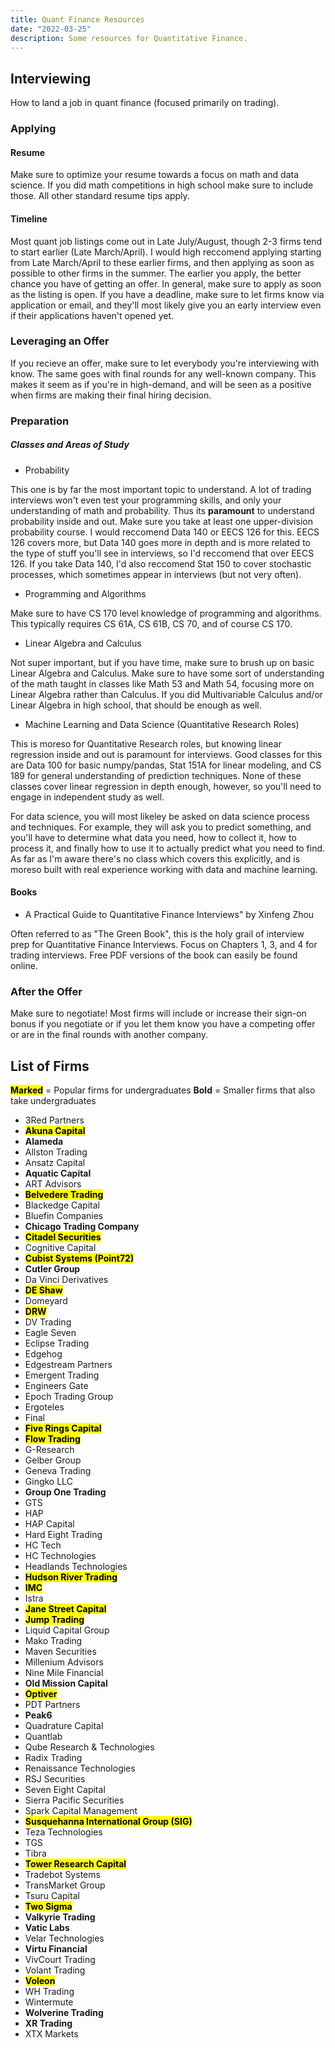 ```yaml
---
title: Quant Finance Resources
date: "2022-03-25"
description: Some resources for Quantitative Finance.
---
```


## Interviewing

How to land a job in quant finance (focused primarily on trading).

### Applying

#### Resume

Make sure to optimize your resume towards a focus on math and data science. If you did math competitions in high school make sure to include those. All other standard resume tips apply.

#### Timeline

Most quant job listings come out in Late July/August, though 2-3 firms tend to start earlier (Late March/April). I would high reccomend applying starting from Late March/April to these earlier firms, and then applying as soon as possible to other firms in the summer. The earlier you apply, the better chance you have of getting an offer. In general, make sure to apply as soon as the listing is open. If you have a deadline, make sure to let firms know via application or email, and they'll most likely give you an early interview even if their applications haven't opened yet.

### Leveraging an Offer

If you recieve an offer, make sure to let everybody you're interviewing with know. The same goes with final rounds for any well-known company. This makes it seem as if you're in high-demand, and will be seen as a positive when firms are making their final hiring decision.

### Preparation

##### Classes and Areas of Study

- Probability

This one is by far the most important topic to understand. A lot of trading interviews won't even test your programming skills, and only your understanding of math and probability. Thus its **paramount** to understand probability inside and out. Make sure you take at least one upper-division probability course. I would reccomend Data 140 or EECS 126 for this. EECS 126 covers more, but Data 140 goes more in depth and is more related to the type of stuff you'll see in interviews, so I'd reccomend that over EECS 126. If you take Data 140, I'd also reccomend Stat 150 to cover stochastic processes, which sometimes appear in interviews (but not very often).

- Programming and Algorithms

Make sure to have CS 170 level knowledge of programming and algorithms. This typically requires CS 61A, CS 61B, CS 70, and of course CS 170.

- Linear Algebra and Calculus

Not super important, but if you have time, make sure to brush up on basic Linear Algebra and Calculus. Make sure to have some sort of understanding of the math taught in classes like Math 53 and Math 54, focusing more on Linear Algebra rather than Calculus. If you did Multivariable Calculus and/or Linear Algebra in high school, that should be enough as well.

- Machine Learning and Data Science (Quantitative Research Roles)

This is moreso for Quantitative Research roles, but knowing linear regression inside and out is paramount for interviews. Good classes for this are Data 100 for basic numpy/pandas, Stat 151A for linear modeling, and CS 189 for general understanding of prediction techniques. None of these classes cover linear regression in depth enough, however, so you'll need to engage in independent study as well.

For data science, you will most likeley be asked on data science process and techniques. For example, they will ask you to predict something, and you'll have to determine what data you need, how to collect it, how to process it, and finally how to use it to actually predict what you need to find. As far as I'm aware there's no class which covers this explicitly, and is moreso built with real experience working with data and machine learning.

#### Books

- A Practical Guide to Quantitative Finance Interviews" by Xinfeng Zhou

Often referred to as "The Green Book", this is the holy grail of interview prep for Quantitative Finance Interviews. Focus on Chapters 1, 3, and 4 for trading interviews. Free PDF versions of the book can easily be found online.

### After the Offer

Make sure to negotiate! Most firms will include or increase their sign-on bonus if you negotiate or if you let them know you have a competing offer or are in the final rounds with another company.

## List of Firms

<mark>**Marked**</mark> = Popular firms for undergraduates
**Bold** = Smaller firms that also take undergraduates

- 3Red Partners
- <mark>**Akuna Capital**</mark>
- **Alameda**
- Allston Trading
- Ansatz Capital
- **Aquatic Capital**
- ART Advisors
- <mark>**Belvedere Trading**</mark>
- Blackedge Capital
- Bluefin Companies
- **Chicago Trading Company**
- <mark>**Citadel Securities**</mark>
- Cognitive Capital
- <mark>**Cubist Systems (Point72)**</mark>
- **Cutler Group**
- Da Vinci Derivatives
- <mark>**DE Shaw**</mark>
- Domeyard
- <mark>**DRW**</mark>
- DV Trading
- Eagle Seven
- Eclipse Trading
- Edgehog
- Edgestream Partners
- Emergent Trading
- Engineers Gate
- Epoch Trading Group
- Ergoteles
- Final
- <mark>**Five Rings Capital**</mark>
- <mark>**Flow Trading**</mark>
- G-Research
- Gelber Group
- Geneva Trading
- Gingko LLC
- **Group One Trading**
- GTS
- HAP
- HAP Capital
- Hard Eight Trading
- HC Tech
- HC Technologies
- Headlands Technologies
- <mark>**Hudson River Trading**</mark>
- <mark>**IMC**</mark>
- Istra
- <mark>**Jane Street Capital**</mark>
- <mark>**Jump Trading**</mark>
- Liquid Capital Group
- Mako Trading
- Maven Securities
- Millenium Advisors
- Nine Mile Financial
- **Old Mission Capital**
- <mark>**Optiver**</mark>
- PDT Partners
- **Peak6**
- Quadrature Capital
- Quantlab
- Qube Research & Technologies
- Radix Trading
- Renaissance Technologies
- RSJ Securities
- Seven Eight Capital
- Sierra Pacific Securities
- Spark Capital Management
- <mark>**Susquehanna International Group (SIG)**</mark>
- Teza Technologies
- TGS
- Tibra
- <mark>**Tower Research Capital**</mark>
- Tradebot Systems
- TransMarket Group
- Tsuru Capital
- <mark>**Two Sigma**</mark>
- **Valkyrie Trading**
- **Vatic Labs**
- Velar Technologies
- **Virtu Financial**
- VivCourt Trading
- Volant Trading
- <mark>**Voleon**</mark>
- WH Trading
- Wintermute
- **Wolverine Trading**
- **XR Trading**
- XTX Markets

